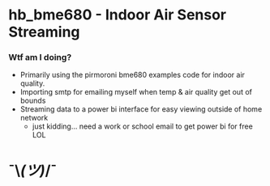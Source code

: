 # hb_bme680 - Indoor Air Sensor Streaming

### Wtf am I doing?
* Primarily using the pirmoroni bme680 examples code for indoor air quality. 
* Importing smtp for emailing myself when temp & air quality get out of bounds
* Streaming data to a power bi interface for easy viewing outside of home network
  * just kidding... need a work or school email to get power bi for free LOL

# ¯\\_(ツ)_/¯
